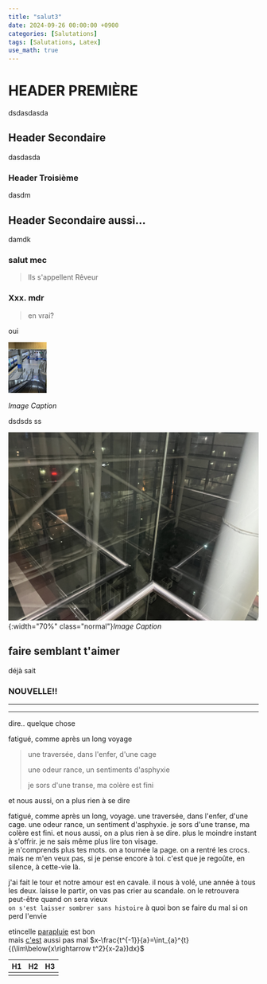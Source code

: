 ```yaml
---
title: "salut3"
date: 2024-09-26 00:00:00 +0900
categories: [Salutations]
tags: [Salutations, Latex]
use_math: true
---
```


# HEADER PREMIÈRE

dsdasdasda

## Header Secondaire

dasdasda

### Header Troisième

dasdm



## Header Secondaire aussi...

damdk





###  salut mec

> Ils s'appellent Rêveur

### Xxx. mdr

> en vrai?

oui

<img src="../images/2024-09-26-salut3/IMG_5342-7333363.JPG" alt="IMG_5342" style="zoom:10%;" />

_Image Caption_

dsdsds
ss



![IMG_5337](../images/2024-09-26-salut3/IMG_5337.JPG){:width="70%" class="normal"}_Image Caption_



## faire semblant t'aimer

déjà sait

### NOUVELLE!!



***

***

dire.. quelque chose

fatigué, comme après un long voyage

> une traversée, dans l'enfer, d'une cage
>
> une odeur rance, un sentiments d'asphyxie
>
> je sors d'une transe, ma colère est fini

et nous aussi, on a plus rien à se dire

fatigué, comme après un long, voyage. une traversée, dans l'enfer, d'une cage. une odeur rance, un sentiment d'asphyxie. je sors d'une transe, ma colère est fini. et nous aussi, on a plus rien à se dire. plus le moindre instant à s'offrir. je ne sais même plus lire ton visage.  
je n'comprends plus tes mots. on a tournée la page. on a rentré les crocs. mais ne m'en veux pas, si je pense encore à toi. c'est que je regoûte, en silence, à cette-vie là.

j'ai fait le tour et notre amour est en cavale. il nous à volé, une année à tous les deux. laisse le partir, on vas pas crier au scandale. on le retrouvera peut-être quand on sera vieux  
`on s'est laisser sombrer sans histoire` à quoi bon se faire du mal si on perd l'envie



etincelle [parapluie](#header-secondaire) est bon  
mais [c'est](#header-secondaire-aussi) aussi pas mal $x-\frac{t^{-1}}{a}=\int_{a}^{t}{(\lim\below{x\rightarrow t^2}{x-2a})dx}$



| H1   | H2   | H3   |
| ---- | ---- | ---- |
|      |      |      |

